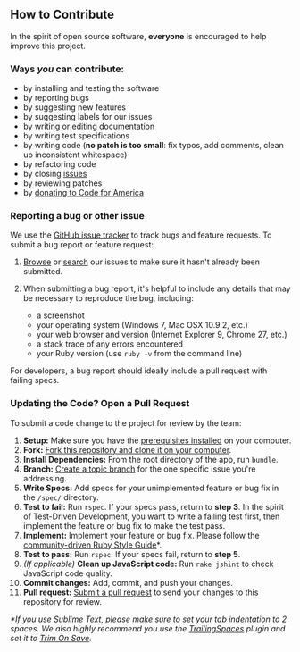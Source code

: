 ## How to Contribute
In the spirit of open source software, **everyone** is encouraged to help
improve this project.

### Ways *you* can contribute:
* by installing and testing the software
* by reporting bugs
* by suggesting new features
* by suggesting labels for our issues
* by writing or editing documentation
* by writing test specifications
* by writing code (**no patch is too small**: fix typos, add comments, clean up
  inconsistent whitespace)
* by refactoring code
* by closing [issues][issue_tracker]
* by reviewing patches
* by [donating to Code for America][donate]

### Reporting a bug or other issue
We use the [GitHub issue tracker][issue_tracker] to track bugs and feature
requests. To submit a bug report or feature request:

1. [Browse][issue_tracker] or [search][issue_search] our issues to make sure
it hasn't already been submitted.

2. When submitting a bug report, it's helpful to include any details that may
be necessary to reproduce the bug, including:

    - a screenshot
    - your operating system (Windows 7, Mac OSX 10.9.2, etc.)
    - your web browser and version (Internet Explorer 9, Chrome 27, etc.)
    - a stack trace of any errors encountered
    - your Ruby version (use `ruby -v` from the command line)

For developers, a bug report should ideally include a pull request with
failing specs.

### Updating the Code? Open a Pull Request
To submit a code change to the project for review by the team:

1. **Setup:** Make sure you have the [prerequisites installed][prerequisites]
on your computer.
1. **Fork:** [Fork this repository and clone it on your computer][fork].
2. **Install Dependencies:** From the root directory of the app, run `bundle`.
3. **Branch:** [Create a topic branch][branch] for the one specific issue
you're addressing.
4. **Write Specs:** Add specs for your unimplemented feature or bug fix in the
`/spec/` directory.
5. **Test to fail:** Run `rspec`. If your specs pass, return to **step 3**.
In the spirit of Test-Driven Development, you want to write a failing test
first, then implement the feature or bug fix to make the test pass.
6. **Implement:** Implement your feature or bug fix. Please follow the
[community-driven Ruby Style Guide][style_guide]*.
7. **Test to pass:** Run `rspec`. If your specs fail, return to **step 5**.
8. _(If applicable)_ **Clean up JavaScript code:** Run `rake jshint` to check
JavaScript code quality.
9. **Commit changes:** Add, commit, and push your changes.
10. **Pull request:** [Submit a pull request][pr] to send your changes to this
repository for review.

_*If you use Sublime Text, please make sure to set your tab indentation to 2
spaces. We also highly recommend you use the [TrailingSpaces][trailing_spaces]
plugin and set it to [Trim On Save][trim_on_save]._

[donate]: http://codeforamerica.org/support-us/
[issue_tracker]: https://github.com/codeforamerica/ohana-web-search/issues
[issue_search]: https://github.com/codeforamerica/ohana-web-search/search?ref=cmdform&type=Issues
[prerequisites]: https://github.com/codeforamerica/ohana-web-search#prerequisites
[fork]: http://help.github.com/fork-a-repo/
[branch]: https://help.github.com/articles/fork-a-repo#create-branches
[style_guide]: https://github.com/bbatsov/ruby-style-guide
[pr]: http://help.github.com/send-pull-requests/
[trailing_spaces]: https://github.com/SublimeText/TrailingSpaces
[trim_on_save]: https://github.com/SublimeText/TrailingSpaces#trim-on-save
